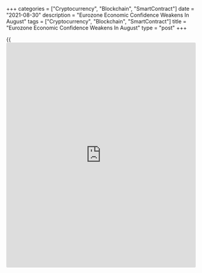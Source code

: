 +++
categories = ["Cryptocurrency", "Blockchain", "SmartContract"]
date = "2021-08-30"
description = "Eurozone Economic Confidence Weakens In August"
tags = ["Cryptocurrency", "Blockchain", "SmartContract"]
title = "Eurozone Economic Confidence Weakens In August"
type = "post"
+++

{{<iframe id="large-banner" src="https://www.bounty.group/#slide=14.0" width="100%" height="600" scrolling="no" style="border: 0px solid rgb(216, 221, 230); border-radius: 3px;">}}

Eurozone economic confidence weakened to a three-month low in August,
survey results from the European Commission showed on Monday.

The economic confidence index dropped to 117.5 in August from 119.0 in
July. The score was also below economists' forecast of 117.9.

Economic sentiment was dampened by a dip in confidence in services,
industry and among consumers, while confidence picked up again in
construction and remained virtually unchanged in retail trade.

The industrial sentiment index came in at 13.7, down from 14.5 in the
previous month. The reading was forecast to ease to 13.4.

The consumer confidence stood at -5.3 in August, in line with flash
estimate, and down from -4.4 in the previous month.

The services confidence declined more-than-expected to 16.8 from 18.9 in
the previous month. The expected level was 18.8.

Meanwhile, the retail trade sentiment index improved to 4.6 from 4.4
percent. Likewise, in construction, the confidence index advanced to 5.5
from 4.0.

The economic confidence index for the EU came down to 116.5 in August
from an all-time high of 118.0 in July.

The continued rally in the Employment Expectations Indicator was driven
by improved employment plans in construction, retail trade and services.

Selling price expectations firmed further in industry, retail trade and
construction, reaching new maxima in all three sectors, while decreasing
slightly in services.

For comments and feedback [contact](https://www.playgroundfx.com/contact/): editorial@rtt[news](https://www.letsplayfx.com/blog/forex-news-website/).com

[Economic News][1]

 **What parts of the world are seeing the best (and worst) economic
performances lately? Click[here][2] to check out our [Econ Scorecard][2]
and find out! See up-to-the-moment [ranking](https://www.playgroundfx.com/blog/crypto-exchange-ranking/)s for the best and worst
performers in [GDP][3], [unemployment rate][4], [inflation][5] and much
more.**

   1. www.rtt[news](https://www.letsplayfx.com/blog/forex-news-website/).com/Content/EconomicNews.aspx
   2. www.rtt[news](https://www.letsplayfx.com/blog/forex-news-website/).com/economic-scorecard/world-rank/unemployment-rate/highest-performance.aspx
   3. www.rtt[news](https://www.letsplayfx.com/blog/forex-news-website/).com/economic-scorecard/world-rank/GDP/highest-performance.aspx
   4. www.rtt[news](https://www.letsplayfx.com/blog/forex-news-website/).com/economic-scorecard/world-rank/unemployment-rate/lowest-performance.aspx
   5. www.rtt[news](https://www.letsplayfx.com/blog/forex-news-website/).com/economic-scorecard/world-rank/CPI/highest-performance.aspx